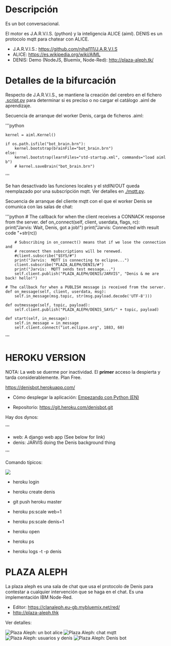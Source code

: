 Descripción
=============
Es un bot conversacional.

El motor es J.A.R.V.I.S. (python) y la inteligencia ALICE (aiml). DENIS es un protocolo mqtt para chatear con ALICE.

- J.A.R.V.I.S.: https://github.com/nihal111/J.A.R.V.I.S
- ALICE: https://es.wikipedia.org/wiki/AIML
- DENIS: Demo (NodeJS, Bluemix, Node-Red): http://plaza-aleph.tk/

Detalles de la bifurcación
======================

Respecto de J.A.R.V.I.S., se mantiene la creación del cerebro en el fichero [.script.py](.script.py) para determinar
si es preciso o no cargar el catálogo .aiml de aprendizaje.

Secuencia de arranque del worker Denis, carga de ficheros .aiml:

'''python 

	kernel = aiml.Kernel()

    if os.path.isfile("bot_brain.brn"):
        kernel.bootstrap(brainFile="bot_brain.brn")
    else:
        kernel.bootstrap(learnFiles="std-startup.xml", commands="load aiml b")
        # kernel.saveBrain("bot_brain.brn")
'''

Se han desactivado las funciones locales y el stdIN/OUT queda reemplazado por una subscripción mqtt. Ver detalles
en [./mqtt.py](./mqtt.py).

Secuencia de arranque del cliente mqtt con el que el worker Denis se comunica con las salas de chat:

'''python
	# The callback for when the client receives a CONNACK response from the server.
	def on_connect(self, client, userdata, flags, rc):
		print("Jarvis: Wait, Denis, got a job!")
		print("Jarvis: Connected with result code "+str(rc))

		# Subscribing in on_connect() means that if we lose the connection and
		# reconnect then subscriptions will be renewed.
		#client.subscribe("$SYS/#")
		print("Jarvis:  MQTT is connecting to eclipse...")
		client.subscribe("PLAZA_ALEPH/DENIS/#")
		print("Jarvis:  MQTT sends test message...")
		self.client.publish("PLAZA_ALEPH/DENIS/JARVIS", "Denis & me are back! hello!")		

	# The callback for when a PUBLISH message is received from the server.
	def on_message(self, client, userdata, msg):
		self.in_message(msg.topic, str(msg.payload.decode('UTF-8')))			
	
	def outmessage(self, topic, payload):
		self.client.publish("PLAZA_ALEPH/DENIS_SAYS/" + topic, payload)		

	def start(self, in_message):
		self.in_message = in_message
		self.client.connect("iot.eclipse.org", 1883, 60)
'''

HEROKU VERSION
=============

NOTA: La web se duerme por inactividad. El **primer** acceso la despierta
y tarda considerablemente. Plan Free.

https://denisbot.herokuapp.com/

- Cómo desplegar la aplicación: [Empezando con Python (EN)](https://devcenter.heroku.com/articles/getting-started-with-python#set-up)

- Repositorio: https://git.heroku.com/denisbot.git

Hay dos dynos:

'''
- web: A django web app (See below for link)
- denis: JARVIS doing the Denis background thing

'''

Comando típicos:

![](denis_heroku.png)

- heroku login
- heroku create denis

- git push heroku master
- heroku ps:scale web=1
- heroku ps:scale denis=1
- heroku open
- heroku ps 
- heroku logs -t -p denis

PLAZA ALEPH
===========
La plaza aleph es una sala de chat que usa el protocolo de Denis para contestar a cualquier intervención que se haga
en el chat. Es una implementación IBM Node-Red.

- Editor: https://clanaleph.eu-gb.mybluemix.net/red/
- http://plaza-aleph.thk

Ver detalles:

![Plaza Aleph: un bot alice](botAlephbot/Denis001.png)
![Plaza Aleph: chat mqtt](botAlephbot/Denis002.png)
![Plaza Aleph: usuarios y denis](botAlephbot/Denis003.png)
![Plaza Aleph: Denis bot](botAlephbot/Denis004.png)